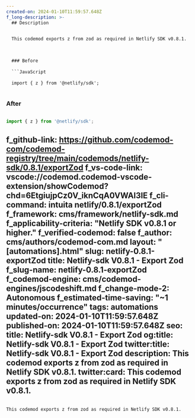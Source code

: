 ```yaml
---
created-on: 2024-01-10T11:59:57.648Z
f_long-description: >-
  ## Description
  

  This codemod exports z from zod as required in Netlify SDK v0.8.1.
  

  
  ### Before
  
  ```JavaScript
  
  import { z } from '@netlify/sdk';
  
  ```
  
  ### After
  
  ```JavaScript
  
  import { z } from '@netlify/sdk';
  
  ```
f_github-link: https://github.com/codemod-com/codemod-registry/tree/main/codemods/netlify-sdk/0.8.1/exportZod
f_vs-code-link: vscode://codemod.codemod-vscode-extension/showCodemod?chd=6EtgiujpCz0V_iknCqA0VWAl3IE
f_cli-command: intuita netlify/0.8.1/exportZod
f_framework: cms/framework/netlify-sdk.md
f_applicability-criteria: "Netlify SDK v0.8.1 or higher."
f_verified-codemod: false
f_author: cms/authors/codemod-com.md
layout: "[automations].html"
slug: netlify-0.8.1-exportZod
title: Netlify-sdk V0.8.1 - Export Zod
f_slug-name: netlify-0.8.1-exportZod
f_codemod-engine: cms/codemod-engines/jscodeshift.md
f_change-mode-2: Autonomous
f_estimated-time-saving: "~1 minutes/occurrence"
tags: automations
updated-on: 2024-01-10T11:59:57.648Z
published-on: 2024-01-10T11:59:57.648Z
seo:
  title: Netlify-sdk V0.8.1 - Export Zod
  og:title: Netlify-sdk V0.8.1 - Export Zod
  twitter:title: Netlify-sdk V0.8.1 - Export Zod
  description: This codemod exports z from zod as required in Netlify SDK v0.8.1.
  twitter:card: This codemod exports z from zod as required in Netlify SDK v0.8.1.
---
```

This codemod exports z from zod as required in Netlify SDK v0.8.1.